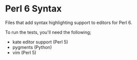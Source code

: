 # Perl 6 Syntax

Files that add syntax highlighting support to editors for Perl 6.

To run the tests, you'll need the following;

  - kate editor support (Perl 5)
  - pygments (Python)
  - vim (Perl 5)
